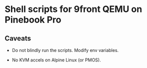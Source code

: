 # Shell scripts for 9front QEMU on Pinebook Pro

## Caveats

- Do not blindly run the scripts. Modify env variables.

- No KVM accels on Alpine Linux (or PMOS).
